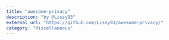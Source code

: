```yaml
---
title: "awesome-privacy"
description: "by @Lissy93"
external_url: "https://github.com/Lissy93/awesome-privacy/"
category: "Miscellaneous"
---
```

